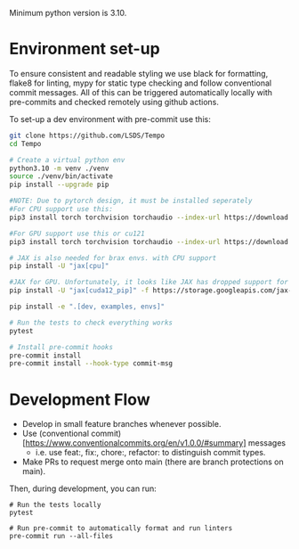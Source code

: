 
Minimum python version is 3.10.

# Environment set-up

To ensure consistent and readable styling we use black for formatting,
flake8 for linting, mypy for static type checking and follow conventional commit
messages. All of this can be triggered automatically locally with pre-commits and
checked remotely using github actions.

To set-up a dev environment with pre-commit use this:

```bash
git clone https://github.com/LSDS/Tempo
cd Tempo

# Create a virtual python env
python3.10 -m venv ./venv
source ./venv/bin/activate
pip install --upgrade pip  

#NOTE: Due to pytorch design, it must be installed seperately
#For CPU support use this:
pip3 install torch torchvision torchaudio --index-url https://download.pytorch.org/whl/cpu

#For GPU support use this or cu121
pip3 install torch torchvision torchaudio --index-url https://download.pytorch.org/whl/cu118

# JAX is also needed for brax envs. with CPU support
pip install -U "jax[cpu]"

#JAX for GPU. Unfortunately, it looks like JAX has dropped support for CUDA 11
pip install -U "jax[cuda12_pip]" -f https://storage.googleapis.com/jax-releases/jax_cuda_releases.html

pip install -e ".[dev, examples, envs]"

# Run the tests to check everything works
pytest

# Install pre-commit hooks
pre-commit install
pre-commit install --hook-type commit-msg
```

# Development Flow

* Develop in small feature branches whenever possible.
* Use (conventional commit)[https://www.conventionalcommits.org/en/v1.0.0/#summary] messages
  * i.e. use feat:, fix:, chore:, refactor: to distinguish commit types.
* Make PRs to request merge onto main (there are branch protections on main).

Then, during development, you can run:

```
# Run the tests locally
pytest

# Run pre-commit to automatically format and run linters
pre-commit run --all-files
```
